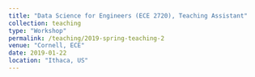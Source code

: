```yaml
---
title: "Data Science for Engineers (ECE 2720), Teaching Assistant"
collection: teaching
type: "Workshop"
permalink: /teaching/2019-spring-teaching-2
venue: "Cornell, ECE"
date: 2019-01-22
location: "Ithaca, US"
---
```

